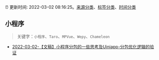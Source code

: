 :alarm_clock: 更新时间: 2022-03-02 08:16:25。[来源分类](../README.md)、[标签分类](../TAGS.md)、[时间分类](../TIMELINE.md)

## 小程序


> 关键字：`小程序`、`Taro`、`MPVue`、`Wepy`、`Chameleon`



- [2022-03-02-【文稿】小程序分包的一些思考及Uiniapp-分包优化逻辑的验证](https://toutiao.io/k/6c8b7rs) 